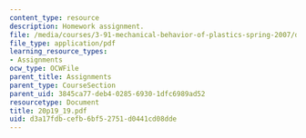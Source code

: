 ```yaml
---
content_type: resource
description: Homework assignment.
file: /media/courses/3-91-mechanical-behavior-of-plastics-spring-2007/d3a17fdbcefb6bf52751d0441cd08dde_20p19_19.pdf
file_type: application/pdf
learning_resource_types:
- Assignments
ocw_type: OCWFile
parent_title: Assignments
parent_type: CourseSection
parent_uid: 3845ca77-deb4-0285-6930-1dfc6989ad52
resourcetype: Document
title: 20p19_19.pdf
uid: d3a17fdb-cefb-6bf5-2751-d0441cd08dde
---
```

